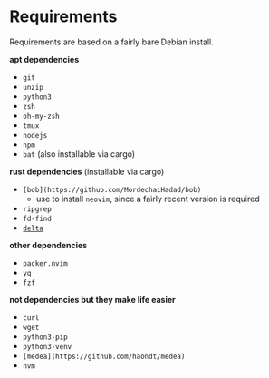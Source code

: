 # Requirements

Requirements are based on a fairly bare Debian install.

**apt dependencies**

- `git`
- `unzip`
- `python3`
- `zsh`
- `oh-my-zsh`
- `tmux`
- `nodejs`
- `npm`
- `bat` (also installable via cargo)

**rust dependencies** (installable via cargo)

- `[bob](https://github.com/MordechaiHadad/bob)`
  - use to install `neovim`, since a fairly recent version is required
- `ripgrep`
- `fd-find`
- [`delta`](https://github.com/dandavison/delta)

**other dependencies**

- `packer.nvim`
- `yq`
- `fzf`

**not dependencies but they make life easier**

- `curl`
- `wget`
- `python3-pip`
- `python3-venv`
- `[medea](https://github.com/haondt/medea)`
- `nvm`
